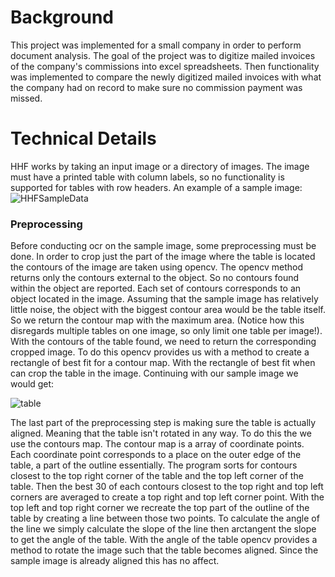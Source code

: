 # Background

This project was implemented for a small company in order to perform document analysis. The goal of the project was to digitize mailed invoices of the company's commissions
into excel spreadsheets. Then functionality was implemented to compare the newly digitized mailed invoices with what the company had on record to make sure no commission payment was missed.

# Technical Details

HHF works by taking an input image or a directory of images. The image must have a printed table with column labels, so no functionality is supported for tables with row headers. An 
example of a sample image:
![HHFSampleData](https://github.com/user-attachments/assets/4278e6fa-243d-4c2c-8e1d-2a940666d92f)

### Preprocessing

Before conducting ocr on the sample image, some preprocessing must be done. In order to crop just the part of the image where the table is located the contours of the image are taken using opencv. The opencv method returns only the contours external to the object. So no contours found within the object are reported. Each set of contours corresponds to an object located in the image. Assuming that the sample image has relatively little noise, the object with the biggest contour area would be the table itself. So we return the contour map with the maximum area. (Notice how this disregards multiple tables on one image, so only limit one table per image!). With the contours of the table found, we need to return the corresponding cropped image. To do this opencv provides us with a method to create a rectangle of best fit for a contour map. With the rectangle of best fit when can crop the table in the image. Continuing with our sample image we would get: 


![table](https://github.com/user-attachments/assets/d32da0ba-1c39-4601-984f-3f33da4a90bf)


The last part of the preprocessing step is making sure the table is actually aligned. Meaning that the table isn't rotated in any way. To do this the we use the contours map. The contour map is a array of coordinate points. Each coordinate point corresponds to a place on the outer edge of the table, a part of the outline essentially. The program sorts for contours closest to the top right corner of the table and the top left corner of the table. Then the best 30 of each contours closest to the top right and top left corners are averaged to create a top right and top left corner point. With the top left and top right corner we recreate the top part of the outline of the table by creating a line between those two points. To calculate the angle of the line we simply calculate the slope of the line then arctangent the slope to get the angle of the table. With the angle of the table opencv provides a method to rotate the image such that the table becomes aligned. Since the sample image is already aligned this has no affect.

